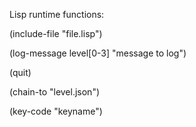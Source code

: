 Lisp runtime functions:

(include-file "file.lisp")

(log-message level[0-3] "message to log")

(quit)

(chain-to "level.json")

(key-code "keyname")
